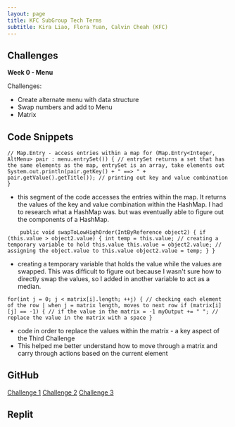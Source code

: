 ```yaml
---
layout: page
title: KFC SubGroup Tech Terms
subtitle: Kira Liao, Flora Yuan, Calvin Cheah (KFC)
---
```

## Challenges
**Week 0 - Menu**

Challenges:
* Create alternate menu with data structure
* Swap numbers and add to Menu
* Matrix

## Code Snippets
`// Map.Entry - access entries within a map
for (Map.Entry<Integer, AltMenu> pair : menu.entrySet()) { // entrySet returns a set that has the same elements as the map, entrySet is an array, take elements out
System.out.println(pair.getKey() + " ==> " + pair.getValue().getTitle()); // printing out key and value combination
}`
* this segment of the code accesses the entries within the map.  It returns the values of the key and value combination within the HashMap.  I had to research what a HashMap was. but was eventually able to figure out the components of a HashMap.

`    public void swapToLowHighOrder(IntByReference object2) {
if (this.value > object2.value) {
int temp = this.value; // creating a temporary variable to hold this.value
this.value = object2.value; // assigning the object.value to this.value
object2.value = temp;
}
}`
* creating a temporary variable that holds the value while the values are swapped.  This was difficult to figure out because I wasn't sure how to directly swap the values, so I added in another variable to act as a median.

`for(int j = 0; j < matrix[i].length; ++j) { // checking each element of the row | when j = matrix length, moves to next row
if (matrix[i][j] == -1) { // if the value in the matrix = -1
myOutput += " "; // replace the value in the matrix with a space
}`
* code in order to replace the values within the matrix - a key aspect of the Third Challenge
* This helped me better understand how to move through a matrix and carry through actions based on the current element

## GitHub
[Challenge 1](https://github.com/florayuan18/just-to-suffer/commit/fa51cfa45fe7f2baf52cd41939b30adbe716edbf#diff-a381d0919fb872c439419597c681ac66f7118bbd4f996f621ac854da5cbf8e6cR1-R42)
[Challenge 2](https://github.com/florayuan18/just-to-suffer/commit/fa51cfa45fe7f2baf52cd41939b30adbe716edbf#diff-79d3f3c548e6fc4fe97753724d0e58c838519abac6f2028d025647dd8620badeR1-R39)
[Challenge 3](https://github.com/florayuan18/just-to-suffer/commit/fa51cfa45fe7f2baf52cd41939b30adbe716edbf#diff-679a6612cc9f2cd06dc1e3fc480923bebea7f4d13390308de88ad01fb8b744beR1-R74)

## Replit